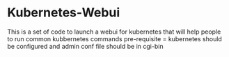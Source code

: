 # Kubernetes-Webui
This is a set of code to launch a webui for kubernetes that will help people to run common kubbernetes commands 
pre-requisite = kubernetes should be configured and admin conf file should be in cgi-bin 
